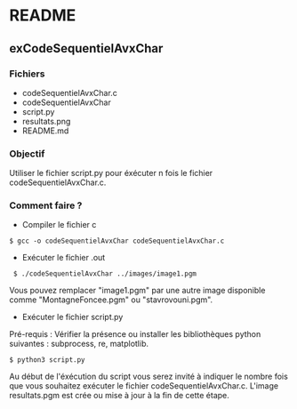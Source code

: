 # README

## exCodeSequentielAvxChar

### Fichiers
* codeSequentielAvxChar.c
* codeSequentielAvxChar
* script.py
* resultats.png
* README.md

### Objectif
Utiliser le fichier script.py pour éxécuter n fois le fichier codeSequentielAvxChar.c. 

### Comment faire ?

* Compiler le fichier c

``` $ gcc -o codeSequentielAvxChar codeSequentielAvxChar.c ```

* Exécuter le fichier .out

``` $ ./codeSequentielAvxChar ../images/image1.pgm```

Vous pouvez remplacer "image1.pgm" par une autre image disponible comme "MontagneFoncee.pgm" ou "stavrovouni.pgm".

* Exécuter le fichier script.py

Pré-requis : Vérifier la présence ou installer les bibliothèques python suivantes : subprocess, re, matplotlib.

``` $ python3 script.py ```

Au début de l'éxécution du script vous serez invité à indiquer le nombre fois que vous souhaitez exécuter le fichier codeSequentielAvxChar.c. L'image resultats.pgm est crée ou mise à jour à la fin de cette étape. 
